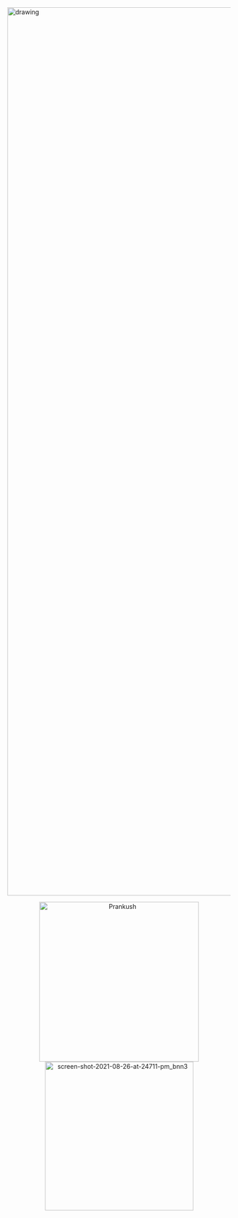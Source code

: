 <img src="https://user-images.githubusercontent.com/76916192/195090317-869e14a5-e052-4656-a202-35db18ccb29c.png" alt="drawing" width="2000"/>



<p align="center">
  
<img src="https://github-readme-stats.vercel.app/api?username=prankush-tech&count_private=true&theme=radical" alt="Prankush" width="360" />

<img  alt="screen-shot-2021-08-26-at-24711-pm_bnn3" src="https://user-images.githubusercontent.com/76916192/195103662-c2039c79-14b3-45cb-aebd-01c118a420e5.png" width="335">

</p>

